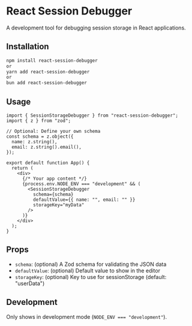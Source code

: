 # React Session Debugger

A development tool for debugging session storage in React applications.

## Installation

```bash
npm install react-session-debugger
or
yarn add react-session-debugger
or
bun add react-session-debugger
```

## Usage

```tsx
import { SessionStorageDebugger } from "react-session-debugger";
import { z } from "zod";

// Optional: Define your own schema
const schema = z.object({
  name: z.string(),
  email: z.string().email(),
});

export default function App() {
  return (
    <div>
      {/* Your app content */}
      {process.env.NODE_ENV === "development" && (
        <SessionStorageDebugger
          schema={schema}
          defaultValue={{ name: "", email: "" }}
          storageKey="myData"
        />
      )}
    </div>
  );
}
```

## Props

- `schema`: (optional) A Zod schema for validating the JSON data
- `defaultValue`: (optional) Default value to show in the editor
- `storageKey`: (optional) Key to use for sessionStorage (default: "userData")

## Development

Only shows in development mode (`NODE_ENV === "development"`).
